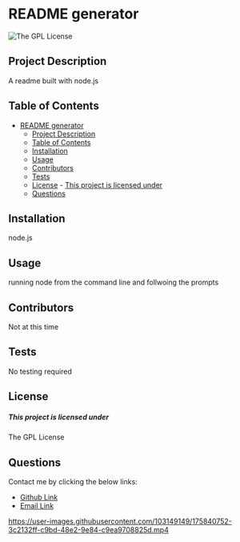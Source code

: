 

# README generator
![The GPL License](https://img.shields.io/badge/license-GPL-purple)

## Project Description
A readme built with node.js
## Table of Contents
- [README generator](#readme-generator)
  - [Project Description](#project-description)
  - [Table of Contents](#table-of-contents)
  - [Installation](#installation)
  - [Usage](#usage)
  - [Contributors](#contributors)
  - [Tests](#tests)
  - [License](#license)
        - [This project is licensed under](#this-project-is-licensed-under)
  - [Questions](#questions)
## Installation
node.js
## Usage
running node from the command line and follwoing the prompts
## Contributors
Not at this time
## Tests
No testing required
## License
##### This project is licensed under
The GPL License
## Questions
Contact me by clicking the below links:
* [Github Link](https://github.com/deftonechris)
* [Email Link](mailto:deftonechris@msn.com)



https://user-images.githubusercontent.com/103149149/175840752-3c2132ff-c9bd-48e2-9e84-c9ea9708825d.mp4


